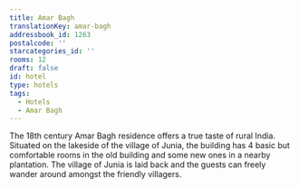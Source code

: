 ```yaml
---
title: Amar Bagh
translationKey: amar-bagh
addressbook_id: 1263
postalcode: ''
starcategories_id: ''
rooms: 12
draft: false
id: hotel
type: hotels
tags:
  - Hotels
  - Amar Bagh
---
```

The 18th century Amar Bagh residence offers a true taste of rural India. Situated on the lakeside of the village of Junia, the building has 4 basic but comfortable rooms in the old building and some new ones in a nearby plantation. The village of Junia is laid back and the guests can freely wander around amongst the friendly villagers.